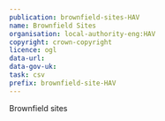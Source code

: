 ```yaml
---
publication: brownfield-sites-HAV
name: Brownfield Sites
organisation: local-authority-eng:HAV
copyright: crown-copyright
licence: ogl
data-url: 
data-gov-uk: 
task: csv
prefix: brownfield-site-HAV
---
```


Brownfield sites

